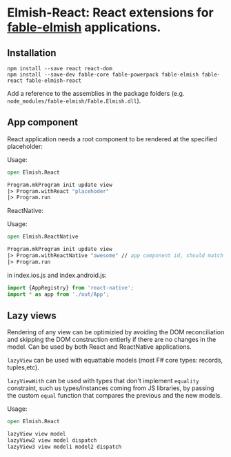 Elmish-React: React extensions for [fable-elmish](https://github.com/fable-compiler/fable-elmish) applications.
=======

## Installation

```shell
npm install --save react react-dom
npm install --save-dev fable-core fable-powerpack fable-elmish fable-react fable-elmish-react
```

Add a reference to the assemblies in the package folders (e.g. `node_modules/fable-elmish/Fable.Elmish.dll`).

## App component
React application needs a root component to be rendered at the specified placeholder:

Usage:
```fsharp
open Elmish.React

Program.mkProgram init update view
|> Program.withReact "placehoder"
|> Program.run

```

ReactNative:

Usage:
```fsharp
open Elmish.ReactNative

Program.mkProgram init update view
|> Program.withReactNative "awesome" // app component id, should match the react-native CLI-generated native package id
|> Program.run

```

in index.ios.js and index.android.js:

```js
import {AppRegistry} from 'react-native';
import * as app from './out/App';

```



## Lazy views
Rendering of any view can be optimizied by avoiding the DOM reconciliation and skipping the DOM construction entierly if there are no changes in the model.
Can be used by both React and ReactNative applications.

`lazyView` can be used with equattable models (most F# core types: records, tuples,etc).

`lazyViewWith` can be used with types that don't implement `equality` constraint, such us types/instances coming from JS libraries, by passing the custom `equal` function that compares the previous and the new models.

Usage:
```fsharp
open Elmish.React

lazyView view model
lazyView2 view model dispatch
lazyView3 view model1 model2 dispatch

```
